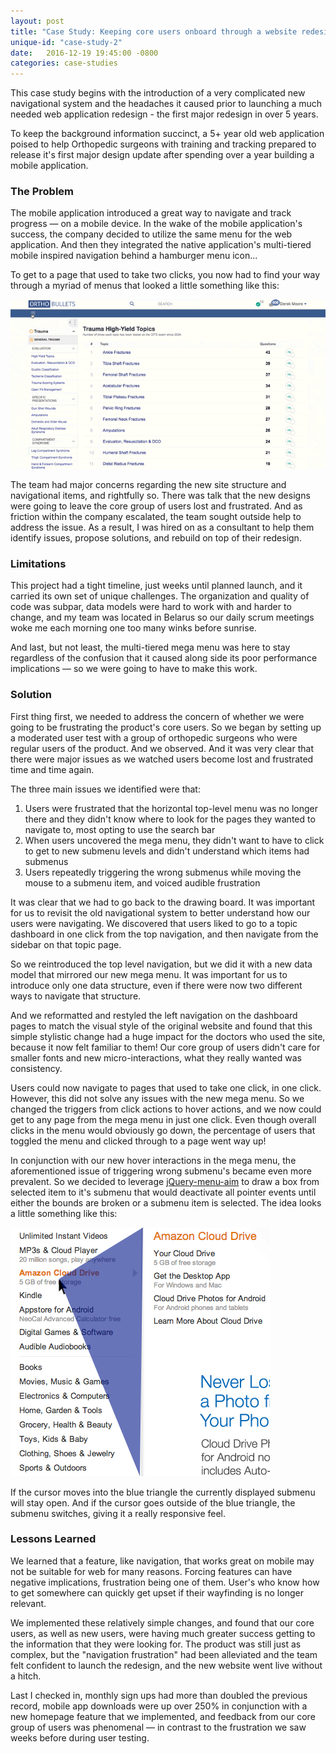 ```yaml
---
layout: post
title: "Case Study: Keeping core users onboard through a website redesign"
unique-id: "case-study-2"
date:   2016-12-19 19:45:00 -0800
categories: case-studies
---
```


This case study begins with the introduction of a very complicated new navigational system and the headaches it caused prior to launching a much needed web application redesign - the first major redesign in over 5 years.

To keep the background information succinct, a 5+ year old web application poised to help Orthopedic surgeons with training and tracking prepared to release it's first major design update after spending over a year building a mobile application.

### The Problem

The mobile application introduced a great way to navigate and track progress &mdash; on a mobile device. In the wake of the mobile application's success, the company decided to utilize the same menu for the web application. And then they integrated the native application's multi-tiered mobile inspired navigation behind a hamburger menu icon...

To get to a page that used to take two clicks, you now had to find your way through a myriad of menus that looked a little something like this:

![](/assets/images/case-studies/orthobullets-nav.gif)

The team had major concerns regarding the new site structure and navigational items, and rightfully so. There was talk that the new designs were going to leave the core group of users lost and frustrated. And as friction within the company escalated, the team sought outside help to address the issue. As a result, I was hired on as a consultant to help them identify issues, propose solutions, and rebuild on top of their redesign.

### Limitations

This project had a tight timeline, just weeks until planned launch, and it carried its own set of unique challenges. The organization and quality of code was subpar, data models were hard to work with and harder to change, and my team was located in Belarus so our daily scrum meetings woke me each morning one too many winks before sunrise.

And last, but not least, the multi-tiered mega menu was here to stay regardless of the confusion that it caused along side its poor performance implications &mdash; so we were going to have to make this work.

### Solution

First thing first, we needed to address the concern of whether we were going to be frustrating the product's core users. So we began by setting up a moderated user test with a group of orthopedic surgeons who were regular users of the product. And we observed. And it was very clear that there were major issues as we watched users become lost and frustrated time and time again.

The three main issues we identified were that:
1. Users were frustrated that the horizontal top-level menu was no longer there and they didn't know where to look for the pages they wanted to navigate to, most opting to use the search bar
2. When users uncovered the mega menu, they didn't want to have to click to get to new submenu levels and didn't understand which items had submenus
3. Users repeatedly triggering the wrong submenus while moving the mouse to a submenu item, and voiced audible frustration

It was clear that we had to go back to the drawing board. It was important for us to revisit the old navigational system to better understand how our users were navigating. We discovered that users liked to go to a topic dashboard in one click from the top navigation, and then navigate from the sidebar on that topic page.

So we reintroduced the top level navigation, but we did it with a new data model that mirrored our new mega menu. It was important for us to introduce only one data structure, even if there were now two different ways to navigate that structure.

And we reformatted and restyled the left navigation on the dashboard pages to match the visual style of the original website and found that this simple stylistic change had a huge impact for the doctors who used the site, because it now felt familiar to them! Our core group of users didn't care for smaller fonts and new micro-interactions, what they really wanted was consistency.

Users could now navigate to pages that used to take one click, in one click. However, this did not solve any issues with the new mega menu. So we changed the triggers from click actions to hover actions, and we now could get to any page from the mega menu in just one click. Even though overall clicks in the menu would obviously go down, the percentage of users that toggled the menu and clicked through to a page went way up!

In conjunction with our new hover interactions in the mega menu, the aforementioned issue of triggering wrong submenu's became even more prevalent. So we decided to leverage [jQuery-menu-aim]('https://github.com/kamens/jQuery-menu-aim') to draw a box from selected item to it's submenu that would deactivate all pointer events until either the bounds are broken or a submenu item is selected. The idea looks a little something like this:

![](/assets/images/case-studies/menu-aim.png)

If the cursor moves into the blue triangle the currently displayed submenu will stay open. And if the cursor goes outside of the blue triangle, the submenu switches, giving it a really responsive feel.

### Lessons Learned

We learned that a feature, like navigation, that works great on mobile may not be suitable for web for many reasons. Forcing features can have negative implications, frustration being one of them. User's who know how to get somewhere can quickly get upset if their wayfinding is no longer relevant.

We implemented these relatively simple changes, and found that our core users, as well as new users, were having much greater success getting to the information that they were looking for. The product was still just as complex, but the "navigation frustration" had been alleviated and the team felt confident to launch the redesign, and the new website went live without a hitch.

Last I checked in, monthly sign ups had more than doubled the previous record, mobile app downloads were up over 250% in conjunction with a new homepage feature that we implemented, and feedback from our core group of users was phenomenal &mdash; in contrast to the frustration we saw weeks before during user testing.
